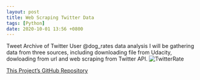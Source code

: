 ```yaml
---
layout: post
title: Web Scraping Twitter Data
tags: [Python]
date: 2020-10-01 13:56 +0800
---
```

Tweet Archive of Twitter User @dog_rates data analysis I will be gathering data from three sources, including downloading file from Udacity, dowloading from url and web scraping from Twitter API.
![TwitterRate](https://cdn.mena-tech.com/wp-content/uploads/2021/03/%D8%A7%D9%84%D8%AA%D8%BA%D8%B1%D9%8A%D8%AF%D8%A7%D8%AA-%D8%A7%D9%84%D9%82%D8%AF%D9%8A%D9%85%D8%A9.jpg)

[This Project’s GitHub Repository](https://github.com/HayaAlmutairi/Udacity-DAND-Data-Wrangling)
